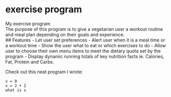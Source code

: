 # exercise program
<div>My exercise program</div>
<div>The purpose of this program is to give a vegetarian user a workout routine and meal plan depending on their goals and experience.</div>
## Features
- Let user set preferences
- Alert user when it is a meal time or a workout time
- Show the user what to eat or which exercises to do
- Allow user to choose their own menu items to meet the dietary quota set by the program
- Display dynamic running totals of key nutrition facts ie. Calories, Fat, Protein and Carbs.

Check out this neat program I wrote:

```
x = 0
x = 2 + 2
what is x
```


